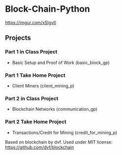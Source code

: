 # Block-Chain-Python

https://imgur.com/xSlgvtl

## Projects

### Part 1 in Class Project
* Basic Setup and Proof of Work (basic_block_gp)

### Part 1 Take Home Project
* Client Miners (client_mining_p)

### Part 2 in Class Project
* Blockchain Networks (communication_gp)

### Part 2 Take Home Project
* Transactions/Credit for Mining (credit_for_mining_p)

Based on blockchain by dvf.  Used under MIT license:  https://github.com/dvf/blockchain
